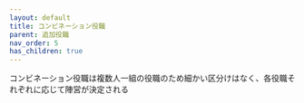 ```yaml
---
layout: default
title: コンビネーション役職
parent: 追加役職
nav_order: 5
has_children: true
---
```


コンビネーション役職は複数人一組の役職のため細かい区分けはなく、各役職それぞれに応じて陣営が決定される
